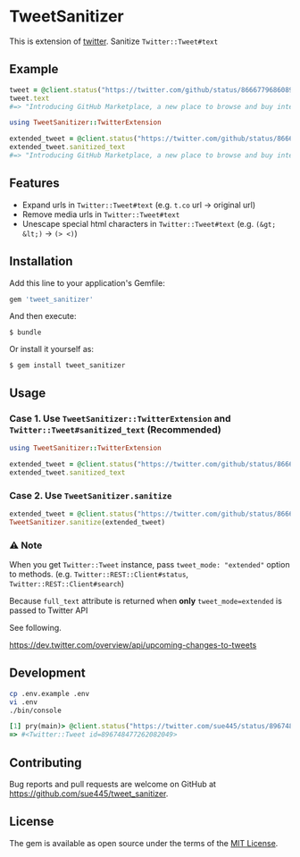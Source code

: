 # TweetSanitizer

This is extension of [twitter](https://github.com/sferik/twitter). Sanitize `Twitter::Tweet#text`

## Example
```ruby
tweet = @client.status("https://twitter.com/github/status/866677968608927744")
tweet.text
#=> "Introducing GitHub Marketplace, a new place to browse and buy integrations using your GitHub account.… https://t.co/dK0Tmcmm72"
```

```ruby
using TweetSanitizer::TwitterExtension

extended_tweet = @client.status("https://twitter.com/github/status/866677968608927744", tweet_mode: "extended")
extended_tweet.sanitized_text
#=> "Introducing GitHub Marketplace, a new place to browse and buy integrations using your GitHub account. https://github.com/blog/2359-introducing-github-marketplace-and-more-tools-to-customize-your-workflow"
```

## Features
* Expand urls in `Twitter::Tweet#text` (e.g. `t.co` url -> original url)
* Remove media urls in `Twitter::Tweet#text`
* Unescape special html characters in `Twitter::Tweet#text` (e.g. `(&gt; &lt;)` -> `(> <)`)

## Installation

Add this line to your application's Gemfile:

```ruby
gem 'tweet_sanitizer'
```

And then execute:

    $ bundle

Or install it yourself as:

    $ gem install tweet_sanitizer

## Usage
### Case 1. Use `TweetSanitizer::TwitterExtension` and `Twitter::Tweet#sanitized_text` (Recommended)
```ruby
using TweetSanitizer::TwitterExtension

extended_tweet = @client.status("https://twitter.com/github/status/866677968608927744", tweet_mode: "extended")
extended_tweet.sanitized_text
```

### Case 2. Use `TweetSanitizer.sanitize`
```ruby
extended_tweet = @client.status("https://twitter.com/github/status/866677968608927744", tweet_mode: "extended")
TweetSanitizer.sanitize(extended_tweet)
```

### :warning: Note
When you get `Twitter::Tweet` instance, pass `tweet_mode: "extended"` option to methods. (e.g. `Twitter::REST::Client#status`, `Twitter::REST::Client#search`)

Because `full_text` attribute is returned when **only** `tweet_mode=extended` is passed to Twitter API

See following.

https://dev.twitter.com/overview/api/upcoming-changes-to-tweets

## Development

```bash
cp .env.example .env
vi .env
./bin/console
```

```ruby
[1] pry(main)> @client.status("https://twitter.com/sue445/status/896748477262082049")
=> #<Twitter::Tweet id=896748477262082049>
```

## Contributing

Bug reports and pull requests are welcome on GitHub at https://github.com/sue445/tweet_sanitizer.

## License

The gem is available as open source under the terms of the [MIT License](http://opensource.org/licenses/MIT).
